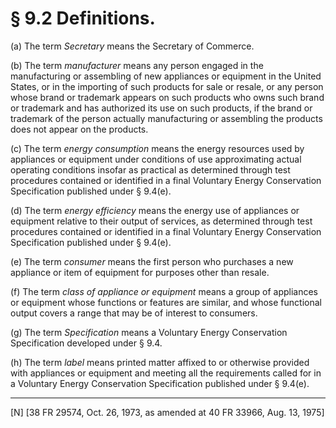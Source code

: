 # § 9.2   Definitions.

(a) The term *Secretary* means the Secretary of Commerce. 


(b) The term *manufacturer* means any person engaged in the manufacturing or assembling of new appliances or equipment in the United States, or in the importing of such products for sale or resale, or any person whose brand or trademark appears on such products who owns such brand or trademark and has authorized its use on such products, if the brand or trademark of the person actually manufacturing or assembling the products does not appear on the products. 


(c) The term *energy consumption* means the energy resources used by appliances or equipment under conditions of use approximating actual operating conditions insofar as practical as determined through test procedures contained or identified in a final Voluntary Energy Conservation Specification published under § 9.4(e). 


(d) The term *energy efficiency* means the energy use of appliances or equipment relative to their output of services, as determined through test procedures contained or identified in a final Voluntary Energy Conservation Specification published under § 9.4(e). 


(e) The term *consumer* means the first person who purchases a new appliance or item of equipment for purposes other than resale. 


(f) The term *class of appliance or equipment* means a group of appliances or equipment whose functions or features are similar, and whose functional output covers a range that may be of interest to consumers. 


(g) The term *Specification* means a Voluntary Energy Conservation Specification developed under § 9.4. 


(h) The term *label* means printed matter affixed to or otherwise provided with appliances or equipment and meeting all the requirements called for in a Voluntary Energy Conservation Specification published under § 9.4(e). 



---

[N] [38 FR 29574, Oct. 26, 1973, as amended at 40 FR 33966, Aug. 13, 1975] 




